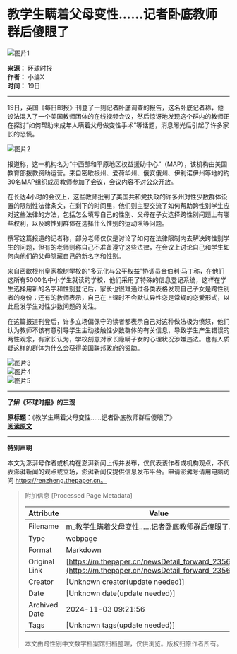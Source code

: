 # 教学生瞒着父母变性……记者卧底教师群后傻眼了

![图片1](https://image.thepaper.cn/publish/interaction/image/4/529/672.jpg)

**来源：** 环球时报  
**作者：** 小编X  
**时间：** 19日

---

19日，英国《每日邮报》刊登了一则记者卧底调查的报告，这名卧底记者称，他设法混入了一个美国教师团体的在线视频会议，然后惊讶地发现这个群内的教师正在探讨“如何帮助未成年人瞒着父母做变性手术”等话题，消息曝光后引起了许多家长的恐慌。

![图片2](https://imagepphcloud.thepaper.cn/pph/image/257/777/597.jpg)

报道称，这一机构名为“中西部和平原地区权益援助中心”（MAP），该机构由美国教育部拨款资助运营。来自密歇根州、爱荷华州、俄亥俄州、伊利诺伊州等地的约30名MAP组织成员教师参加了会议，会议内容不对公众开放。

在长达4小时的会议上，这些教师批判了美国共和党执政的许多州对性少数群体设置的限制性法律条文，在剩下的时间里，他们则主要交流了如何帮助跨性别学生应对这些法律的方法，包括怎么填写自己的性别、父母在子女选择跨性别问题上有哪些权利，以及跨性别群体在选择什么性别的运动队等问题。

撰写这篇报道的记者称，部分老师仅仅是讨论了如何在法律限制内去解决跨性别学生的问题，但有的老师则称自己不准备遵守这些法律，在会议上讨论自己和学生如何向他们的父母隐藏自己的新名字和性别。

来自密歇根州皇家橡树学校的“多元化与公平权益”协调员金伯利·马丁称，在他们这所有5000名中小学生就读的学校，他们采用了特殊的信息登记系统，这样在学生选择用新的名字和性别登记后，家长也很难通过各类表格发现自己子女是跨性别者的身份；还有的教师表示，自己在上课时不会默认异性恋是常规的恋爱形式，以此启发学生对性少数问题的关注。

在这篇报道刊登后，许多立场偏保守的读者都表示自己对这种做法极为愤怒，他们认为教师不该有意引导学生主动接触性少数群体的有关信息，导致学生产生错误的两性观念，有家长认为，学校刻意对家长隐瞒子女的心理状况涉嫌违法。也有人质疑这样的群体为什么会获得美国联邦政府的资助。

![图片3](https://imagepphcloud.thepaper.cn/pph/image/257/777/601.jpg)  
![图片4](https://imagepphcloud.thepaper.cn/pph/image/257/777/603.jpg)  
![图片5](https://imagepphcloud.thepaper.cn/pph/image/257/777/605.gif)

---

**了解《环球时报》的三观**

**原标题：**《教学生瞒着父母变性……记者卧底教师群后傻眼了》  
**[阅读原文](http://mp.weixin.qq.com/s?__biz=MjM5MDk1NzQzMQ==&mid=2653793012&idx=4&sn=ad2c4563c6101846ea8389b1779f056b&chksm=bd65e0ec8a1269fae7a14b495b4bcbc534f44e6ffdc23e6afd9812ee95a6cf73e87ead9e99e6#rd)**

---

**特别声明**

本文为澎湃号作者或机构在澎湃新闻上传并发布，仅代表该作者或机构观点，不代表澎湃新闻的观点或立场，澎湃新闻仅提供信息发布平台。申请澎湃号请用电脑访问 https://renzheng.thepaper.cn。

> 附加信息 [Processed Page Metadata]
>
> | Attribute       | Value                                  |
> |-----------------|----------------------------------------|
> | Filename        | m_教学生瞒着父母变性……记者卧底教师群后傻眼了.md                             |
> | Type            | webpage                                 |
> | Format          | Markdown                               |
> | Original Link   | [https://m.thepaper.cn/newsDetail_forward_23562976](https://m.thepaper.cn/newsDetail_forward_23562976)                       |
> | Creator         | [Unknown creator(update needed)]                              |
> | Date            | [Unknown date(update needed)]                                 |
> | Archived Date   | 2024-11-03 09:21:56                             |
> | Tags            | [Unknown tags(update needed)]                                 |
>
> 本文由跨性别中文数字档案馆归档整理，仅供浏览。版权归原作者所有。
>